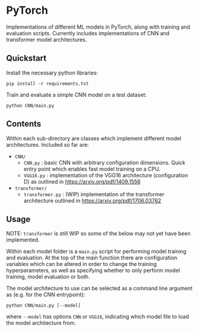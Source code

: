 # PyTorch

Implementations of different ML models in PyTorch, along with training and evaluation scripts. Currently includes implementations of CNN and transformer model architectures.

## Quickstart

Install the necessary python libraries:

```
pip install -r requirements.txt
```

Train and evaluate a simple CNN model on a test dataset:

```
python CNN/main.py
```

## Contents

Within each sub-directory are classes which implement different model architectures. Included so far are:
* ```CNN/```
  * ```CNN.py``` : basic CNN with arbitrary configuration dimensions. Quick entry point which enables fast model training on a CPU.
  * ```VGG16.py``` : implementation of the VGG16 architecture (configuration D) as outlined in https://arxiv.org/pdf/1409.1556
* ```transformer/```
  * ```transformer.py``` : (WIP) implementation of the transformer architecture outlined in https://arxiv.org/pdf/1706.03762

## Usage

NOTE: ```transformer``` is still WIP so some of the below may not yet have been implemented.

Within each model folder is a ```main.py``` script for performing model training and evaluation. At the top of the main function there are configuration variables which can be altered in order to change the training hyperparameters, as well as specifying whether to only perform model training, model evaluation or both.

The model architecture to use can be selected as a command line argument as (e.g. for the CNN entrypoint):

```
python CNN/main.py [--model]
```

where ```--model``` has options ```CNN``` or ```VGG16```, indicating which model file to load the model architecture from.